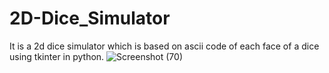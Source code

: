 # 2D-Dice_Simulator
It is a 2d dice simulator which is based on ascii code of each face of a dice using tkinter in python.
![Screenshot (70)](https://user-images.githubusercontent.com/83054615/150748153-c3a657e4-2183-4dcb-9f2f-1890715661f6.png)
